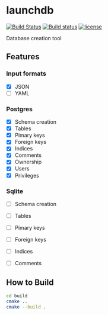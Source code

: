 # launchdb

[![Build Status](https://travis-ci.org/m1nuz/launchdb.svg?branch=master)](https://travis-ci.org/m1nuz/launchdb)
[![Build status](https://ci.appveyor.com/api/projects/status/cc3j3dnf9adam07q/branch/master?svg=true)](https://ci.appveyor.com/project/m1nuz/launchdb/branch/master)
[![license](https://img.shields.io/github/license/mashape/apistatus.svg?maxAge=2592000?style=flat-square)](https://github.com/m1nuz/launchdb/blob/master/LICENSE)

Database creation tool

## Features

### Input formats
- [x] JSON
- [ ] YAML

### Postgres
- [x] Schema creation
- [x] Tables
- [x] Pimary keys
- [x] Foreign keys
- [x] Indices
- [x] Comments
- [x] Ownership
- [x] Users
- [x] Privileges

### Sqlite
- [ ] Schema creation
- [ ] Tables
- [ ] Pimary keys
- [ ] Foreign keys
- [ ] Indices
- [ ] Comments


## How to Build
```sh
cd build
cmake ..
cmake --build .
```

